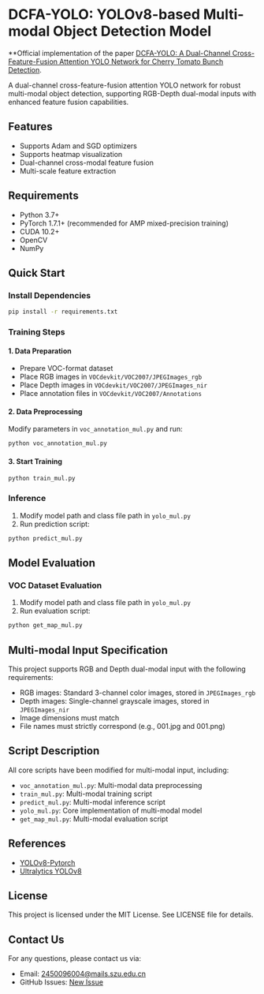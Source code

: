 # DCFA-YOLO: YOLOv8-based Multi-modal Object Detection Model

**Official implementation of the paper [DCFA-YOLO: A Dual-Channel Cross-Feature-Fusion Attention YOLO Network for Cherry Tomato Bunch Detection](https://www.mdpi.com/2077-0472/15/3/271).

A dual-channel cross-feature-fusion attention YOLO network for robust multi-modal object detection, supporting RGB-Depth dual-modal inputs with enhanced feature fusion capabilities.

## Features
- Supports Adam and SGD optimizers
- Supports heatmap visualization
- Dual-channel cross-modal feature fusion
- Multi-scale feature extraction
  
## Requirements
- Python 3.7+
- PyTorch 1.7.1+ (recommended for AMP mixed-precision training)
- CUDA 10.2+
- OpenCV
- NumPy

## Quick Start

### Install Dependencies
```bash
pip install -r requirements.txt
```

### Training Steps
#### 1. Data Preparation
- Prepare VOC-format dataset
- Place RGB images in `VOCdevkit/VOC2007/JPEGImages_rgb`
- Place Depth images in `VOCdevkit/VOC2007/JPEGImages_nir`
- Place annotation files in `VOCdevkit/VOC2007/Annotations`

#### 2. Data Preprocessing
Modify parameters in `voc_annotation_mul.py` and run:
```python
python voc_annotation_mul.py
```

#### 3. Start Training
```python
python train_mul.py
```

### Inference
1. Modify model path and class file path in `yolo_mul.py`
2. Run prediction script:
```python
python predict_mul.py
```

## Model Evaluation
### VOC Dataset Evaluation
1. Modify model path and class file path in `yolo_mul.py`
2. Run evaluation script:
```python
python get_map_mul.py
```

## Multi-modal Input Specification
This project supports RGB and Depth dual-modal input with the following requirements:
- RGB images: Standard 3-channel color images, stored in `JPEGImages_rgb`
- Depth images: Single-channel grayscale images, stored in `JPEGImages_nir`
- Image dimensions must match
- File names must strictly correspond (e.g., 001.jpg and 001.png)

## Script Description
All core scripts have been modified for multi-modal input, including:
- `voc_annotation_mul.py`: Multi-modal data preprocessing
- `train_mul.py`: Multi-modal training script
- `predict_mul.py`: Multi-modal inference script
- `yolo_mul.py`: Core implementation of multi-modal model
- `get_map_mul.py`: Multi-modal evaluation script

## References
- [YOLOv8-Pytorch](https://github.com/bubbliiiing/yolov8-pytorch )
- [Ultralytics YOLOv8](https://github.com/ultralytics/ultralytics )

## License
This project is licensed under the MIT License. See LICENSE file for details.

## Contact Us
For any questions, please contact us via:
- Email: 2450096004@mails.szu.edu.cn
- GitHub Issues: [New Issue](https://github.com/heitieya/DCFA-YOLO/issues )
